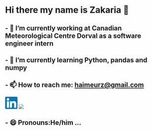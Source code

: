 # Hi there my name is Zakaria 👋

<!--
**haimeurz/haimeurz** is a ✨ _special_ ✨ repository because its `README.md` (this file) appears on your GitHub profile.
-->
## - 🔭 I’m currently working at Canadian Meteorological Centre Dorval as a software engineer intern
## - 🌱 I’m currently learning Python, pandas and numpy
## - 📫 How to reach me: haimeurz@gmail.com 

<a href="https://www.linkedin.com/in/haimeur-zakaria/" target="_blank"><img src="images/linkedin.png" height="40px"></a> 
<a href="haimeurz@gmail.com" target="_blank"><img src="assets/images/maillogo.png" height="40px"></a> 


## - 😄 Pronouns:He/him ...

